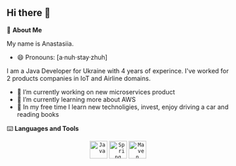 ## Hi there 👋

🌠 **About Me**

My name is Anastasiia. 
- 😄 Pronouns: [a·nuh·stay·zhuh]


I am a Java Developer for Ukraine with 4 years of experince. I've worked for 2 products companies in IoT and Airline domains.

- 🔭 I’m currently working on new microservices product
- 🌱 I’m currently learning more about AWS
- 🌟 In my free time I learn new technoligies, invest, enjoy driving a car and reading books

⌨️ **Languages and Tools**

<div align="center">
	<code><img width="40" src="https://user-images.githubusercontent.com/25181517/117201156-9a724800-adec-11eb-9a9d-3cd0f67da4bc.png" alt="Java" title="Java"/></code>
	<code><img width="40" src="https://user-images.githubusercontent.com/25181517/117201470-f6d56780-adec-11eb-8f7c-e70e376cfd07.png" alt="Spring" title="Spring"/></code>
	<code><img width="40" src="https://user-images.githubusercontent.com/25181517/117207242-07d5a700-adf4-11eb-975e-be04e62b984b.png" alt="Maven" title="Maven" background-color=white/></code>
</div>
<!--
**Natiik/Natiik** is a ✨ _special_ ✨ repository because its `README.md` (this file) appears on your GitHub profile.

Here are some ideas to get you started:

- 🔭 I’m currently working on ...
- 🌱 I’m currently learning ...
- 👯 I’m looking to collaborate on ...
- 🤔 I’m looking for help with ...
- 💬 Ask me about ...
- 📫 How to reach me: ...
- 😄 Pronouns: ...
- ⚡ Fun fact: ...
-->
